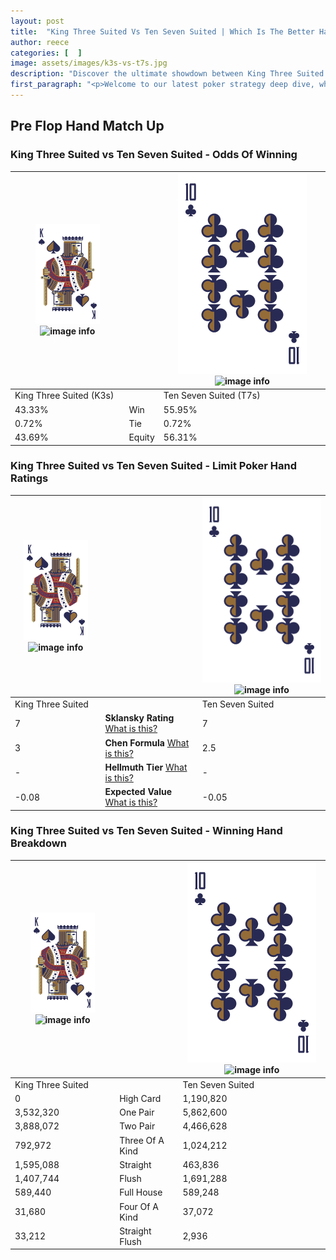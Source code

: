 ```yaml
---
layout: post
title:  "King Three Suited Vs Ten Seven Suited | Which Is The Better Hand In Poker? A Complete Guide"
author: reece
categories: [  ]
image: assets/images/k3s-vs-t7s.jpg
description: "Discover the ultimate showdown between King Three Suited and Ten Seven Suited in poker! Uncover the odds, strategies, and scenarios where one hand triumphs over the other. Get ready to up your poker game with this thrilling analysis."
first_paragraph: "<p>Welcome to our latest poker strategy deep dive, where we're pitting two distinct hands against each other in a high-stakes showdown: King Three Suited vs Ten Seven Suited.</p><p>In the dynamic world of poker, every decision counts, and knowing which hand holds the upper hand is key to your success at the table.</p><p>In this article, we'll dissect these two hands, explore the scenarios where one dominates the other, and equip you with the knowledge to make strategic choices that can tip the odds in your favor.</p><p>Get ready to unravel the intriguing dynamics of these poker hands and elevate your game to new heights.</p>"
---
```




[comment]: # (sp0)

## Pre Flop Hand Match Up

<div class="table hand-ratings" markdown="1"> 



### King Three Suited vs Ten Seven Suited - Odds Of Winning


    
| ![image info](assets/images/hand1/K.png) ![image info](assets/images/hand1/3s.png) |  | ![image info](assets/images/hand2/T.png) ![image info](assets/images/hand2/7s.png) |
| -------- | -------- | -------- |
| King Three Suited (K3s) |  | Ten Seven Suited (T7s) |
| 43.33% | Win | 55.95% |
| 0.72% | Tie | 0.72% |
| 43.69% | Equity | 56.31% |




[comment]: # (sp1)



### King Three Suited vs Ten Seven Suited - Limit Poker Hand Ratings


    
| ![image info](assets/images/hand1/K.png) ![image info](assets/images/hand1/3s.png) |  | ![image info](assets/images/hand2/T.png) ![image info](assets/images/hand2/7s.png) |
| -------- | -------- | -------- |
| King Three Suited |  | Ten Seven Suited |
| 7 | **Sklansky Rating** [What is this?](/sklansky-rating-explained) | 7 |
| 3 | **Chen Formula** [What is this?](/chen-formula-explained) | 2.5 |
| - | **Hellmuth Tier** [What is this?](/Hellmuth-tier-explained) | - |
| -0.08 | **Expected Value** [What is this?](/expected-value-explained) | -0.05 |




[comment]: # (sp2)



### King Three Suited vs Ten Seven Suited - Winning Hand Breakdown


    
| ![image info](assets/images/hand1/K.png) ![image info](assets/images/hand1/3s.png) |  | ![image info](assets/images/hand2/T.png) ![image info](assets/images/hand2/7s.png) |
| -------- | -------- | -------- |
| King Three Suited |  | Ten Seven Suited |
| 0 | High Card | 1,190,820 |
| 3,532,320 | One Pair | 5,862,600 |
| 3,888,072 | Two Pair | 4,466,628 |
| 792,972 | Three Of A Kind | 1,024,212 |
| 1,595,088 | Straight | 463,836 |
| 1,407,744 | Flush | 1,691,288 |
| 589,440 | Full House | 589,248 |
| 31,680 | Four Of A Kind | 37,072 |
| 33,212 | Straight Flush | 2,936 |




[comment]: # (sp3)



</div>

[comment]: # (sp4)



[comment]: # (sp5)

